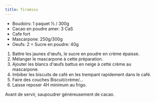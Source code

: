 ```yaml
---
title: Tiramisu
---
```


-   Boudoirs: 1 paquet ½ / 300g
-   Cacao en poudre amer: 3 CaS
-   Cafe fort
-   Mascarpone: 250g/300g
-   Oeufs: 2
=   Sucre en poudre: 40g

1.  Battre les jaunes d'œufs, le sucre en poudre en crème épaisse.
2.  Mélanger le mascarpone à cette préparation.
3.  Ajouter les blancs d'œufs battus en neige à cette crème au
    mascarpone.
4.  Imbiber les biscuits de café en les trempant rapidement dans le
    café.
5.  Faire des couches Biscuit/crème/...
6.  Laisse reposer 4H minimum au frigo.

Avant de servir, saupoudrer généreusement de cacao.
